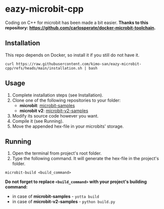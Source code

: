 # eazy-microbit-cpp

Coding on C++ for microbit has been made a bit easier.
**Thanks to this repository: https://github.com/carlosperate/docker-microbit-toolchain.**

## Installation
This repo depends on Docker, so install it if you still do not have it.
```
curl https://raw.githubusercontent.com/kimo-san/eazy-microbit-cpp/refs/heads/main/installation.sh | bash
```

## Usage
1. Complete installation steps (see Installation).
2. Clone one of the following repositories to your folder:
    - **microbit**: [microbit-samples](https://github.com/lancaster-university/microbit-samples)
    - **microbit v2**: [microbit-v2-samples](https://github.com/lancaster-university/microbit-v2-samples)
3. Modify its source code however you want.
4. Compile it (see Running).
5. Move the appended hex-file in your microbits' storage.

## Running
1. Open the terminal from project's root folder.
2. Type the following command. It will generate the hex-file in the project's folder.
```
microbit-build <build_command>
```
**Do not forget to replace ``<build_command>`` with your project's building command:**
- in case of **microbit-samples** - ``yotta build``
- in case of **microbit-v2-samples** - ``python build.py``
